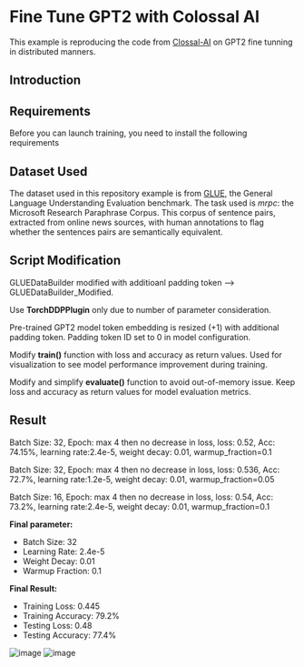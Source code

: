 # Fine Tune GPT2 with Colossal AI
This example is reproducing the code from [Clossal-AI](https://github.com/hpcaitech/ColossalAI/blob/main/examples/language/gpt/hybridparallelism/finetune.py) on GPT2 fine tunning in distributed manners. 

## Introduction


## Requirements

Before you can launch training, you need to install the following requirements

## Dataset Used
The dataset used in this repository example is from [GLUE](https://huggingface.co/datasets/nyu-mll/glue), the General Language Understanding Evaluation benchmark. The task used is *mrpc*: the Microsoft Research Paraphrase Corpus. This corpus of sentence pairs, extracted from online news sources, with human annotations to flag whether the sentences pairs are semantically equivalent. 

## Script Modification

GLUEDataBuilder modified with additioanl padding token --> GLUEDataBuilder_Modified.

Use **TorchDDPPlugin** only due to number of parameter consideration.

Pre-trained GPT2 model token embedding is resized (+1) with additional padding token. Padding token ID set to 0 in model configuration.

Modify **train()** function with loss and accuracy as return values. Used for visualization to see model performance improvement during training.

Modify and simplify **evaluate()** function to avoid out-of-memory issue. Keep loss and accuracy as return values for model evaluation metrics.

## Result
Batch Size: 32, Epoch: max 4 then no decrease in loss, loss: 0.52, Acc: 74.15%, learning rate:2.4e-5, weight decay: 0.01, warmup_fraction=0.1

Batch Size: 32, Epoch: max 4 then no decrease in loss, loss: 0.536, Acc: 72.7%, learning rate:1.2e-5, weight decay: 0.01, warmup_fraction=0.05

Batch Size: 16, Epoch: max 4 then no decrease in loss, loss: 0.54, Acc: 73.2%, learning rate:2.4e-5, weight decay: 0.01, warmup_fraction=0.1


**Final parameter:**
- Batch Size: 32
- Learning Rate: 2.4e-5
- Weight Decay: 0.01
- Warmup Fraction: 0.1

**Final Result:**
- Training Loss: 0.445
- Training Accuracy: 79.2%
- Testing Loss: 0.48
- Testing Accuracy: 77.4%

![image](https://github.com/ZhuSisi777/gpt2_fine_tune_with_colossalai/assets/115344451/c36cd24e-19ce-4b90-89a2-f7d8864d850b)
![image](https://github.com/ZhuSisi777/gpt2_fine_tune_with_colossalai/assets/115344451/f9c36971-dd6e-469a-831f-f01f2de14c51)



